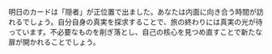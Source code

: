 明日のカードは「隠者」が正位置で出ました。あなたは内面に向き合う時間が訪れるでしょう。自分自身の真実を探求することで、旅の終わりには真実の光が待っています。不必要なものを削ぎ落とし、自己の核心を見つめ直すことで新たな扉が開かれることでしょう。